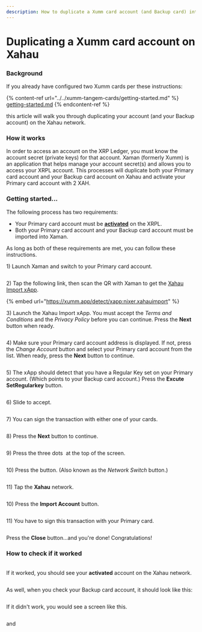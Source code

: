 ```yaml
---
description: How to duplicate a Xumm card account (and Backup card) into Xahau
---
```


# Duplicating a Xumm card account on Xahau

### Background

If you already have configured two Xumm cards per these instructions:

{% content-ref url="../../xumm-tangem-cards/getting-started.md" %}
[getting-started.md](../../xumm-tangem-cards/getting-started.md)
{% endcontent-ref %}

this article will walk you through duplicating your account (and your Backup account) on the Xahau network.

### How it works

In order to access an account on the XRP Ledger, you must know the account secret (private keys) for that account. Xaman (formerly Xumm) is an application that helps manage your account secret(s) and allows you to access your XRPL account. This processes will duplicate both your Primary card account and your Backup card account on Xahau and activate your Primary card account with 2 XAH.

### Getting started...&#x20;

The following process has two requirements:

* Your Primary card account must be [**activated**](../../getting-started/how-to-activate-a-new-xrpl-account.md) on the XRPL.
* Both your Primary card account and your Backup card account must be imported into Xaman.

As long as both of these requirements are met, you can follow these instructions.

1\) Launch Xaman and switch to your Primary card account.

<figure><img src="../../.gitbook/assets/image (53).png" alt=""><figcaption></figcaption></figure>

2\) Tap the following link, then scan the QR with Xaman to get the [Xahau Import xApp](https://xumm.app/detect/xapp:nixer.xahauimport).

{% embed url="https://xumm.app/detect/xapp:nixer.xahauimport" %}

3\) Launch the Xahau Import xApp. You must accept the _Terms and Conditions_ and the _Privacy Policy_ before you can continue. Press the **Next** button when ready.

<figure><img src="../../.gitbook/assets/image (1) (1) (1) (1) (1) (1) (1) (1).png" alt=""><figcaption></figcaption></figure>

4\) Make sure your Primary card account address is displayed. If not, press the _Change Account_ button and select your Primary card account from the list. When ready, press the **Next** button to continue.

<figure><img src="../../.gitbook/assets/image (43).png" alt=""><figcaption></figcaption></figure>

5\) The xApp should detect that you have a Regular Key set on your Primary account. (Which points to your Backup card account.) Press the **Excute SetRegularkey** button.

<figure><img src="../../.gitbook/assets/image (52).png" alt=""><figcaption></figcaption></figure>

6\) Slide to accept.

<figure><img src="../../.gitbook/assets/image (54).png" alt=""><figcaption></figcaption></figure>

7\) You can sign the transaction with either one of your cards.

<figure><img src="../../.gitbook/assets/image (55).png" alt=""><figcaption></figcaption></figure>

8\) Press the **Next** button to continue.

<figure><img src="../../.gitbook/assets/image (1) (1) (1) (1) (1) (1).png" alt=""><figcaption></figcaption></figure>

9\) Press the three dots <img src="../../.gitbook/assets/image (3) (1).png" alt="" data-size="line"> at the top of the screen.

<figure><img src="../../.gitbook/assets/image (1) (1) (1) (1) (1) (1) (1) (1) (1) (1).png" alt=""><figcaption></figcaption></figure>

10\) Press the <img src="../../.gitbook/assets/image (5).png" alt="" data-size="line">button. (Also known as the _Network Switch_ button.)

<figure><img src="../../.gitbook/assets/image (4).png" alt=""><figcaption></figcaption></figure>

11\) Tap the **Xahau** network.

<figure><img src="../../.gitbook/assets/image (2) (1).png" alt=""><figcaption></figcaption></figure>

10\) Press the **Import Account** button.

<figure><img src="../../.gitbook/assets/image (1) (1) (1) (1) (1) (1) (1) (1) (1).png" alt=""><figcaption></figcaption></figure>

11\) You have to sign this transaction with your Primary card.

<figure><img src="../../.gitbook/assets/image (1) (1) (1) (1) (1).png" alt=""><figcaption></figcaption></figure>

Press the **Close** button...and you're done! Congratulations!

### How to check if it worked

\
If it worked, you should see your **activated** account on the Xahau network.

<figure><img src="../../.gitbook/assets/image (59).png" alt=""><figcaption></figcaption></figure>

As well, when you check your Backup card account, it should look like this:

<figure><img src="../../.gitbook/assets/image (62).png" alt=""><figcaption></figcaption></figure>

If it didn't work, you would see a screen like this.

<figure><img src="../../.gitbook/assets/image (61).png" alt=""><figcaption></figcaption></figure>

and

<figure><img src="../../.gitbook/assets/image (63).png" alt=""><figcaption></figcaption></figure>
